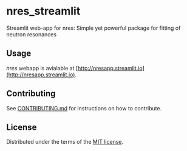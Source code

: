 # nres_streamlit

Streamlit web-app for nres: Simple yet powerful package for fitting of neutron resonances


## Usage

*nres* webapp is avialable at [http://nresapp.streamlit.io](http://nresapp.streamlit.io).


## Contributing

See [CONTRIBUTING.md](CONTRIBUTING.md) for instructions on how to contribute.

## License

Distributed under the terms of the [MIT license](LICENSE).


<!-- prettier-ignore-start -->
[actions-badge]:            https://github.com/TsvikiHirsh/nres_streamlit/workflows/CI/badge.svg
[actions-link]:             https://github.com/TsvikiHirsh/nres_streamlit/actions
[pypi-link]:                https://pypi.org/project/nres_streamlit/
[pypi-platforms]:           https://img.shields.io/pypi/pyversions/nres_streamlit
[pypi-version]:             https://img.shields.io/pypi/v/nres_streamlit
<!-- prettier-ignore-end -->
